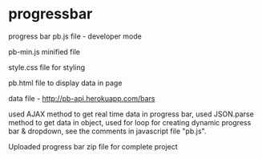 # progressbar
progress bar 
pb.js file - developer mode

pb-min.js minified file

style.css file for styling

pb.html file to display data in page

data file - http://pb-api.herokuapp.com/bars

used AJAX method to get real time data in progress bar, used JSON.parse method to get data in object, used for loop for creating dynamic progress bar & dropdown, see the comments in javascript file "pb.js".

Uploaded progress bar zip file for complete project

